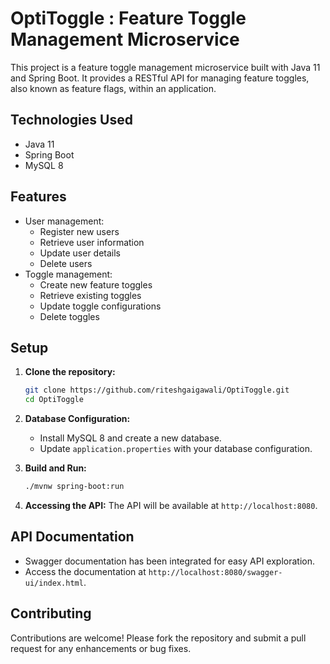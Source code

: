 # OptiToggle : Feature Toggle Management Microservice

This project is a feature toggle management microservice built with Java 11 and Spring Boot. It provides a RESTful API for managing feature toggles, also known as feature flags, within an application.

## Technologies Used

- Java 11
- Spring Boot
- MySQL 8

## Features

- User management:
  - Register new users
  - Retrieve user information
  - Update user details
  - Delete users
- Toggle management:
  - Create new feature toggles
  - Retrieve existing toggles
  - Update toggle configurations
  - Delete toggles

## Setup

1. **Clone the repository:**
   ```bash
   git clone https://github.com/riteshgaigawali/OptiToggle.git
   cd OptiToggle
   ```

2. **Database Configuration:**
   - Install MySQL 8 and create a new database.
   - Update `application.properties` with your database configuration.

3. **Build and Run:**
   ```bash
   ./mvnw spring-boot:run
   ```

4. **Accessing the API:**
   The API will be available at `http://localhost:8080`.

## API Documentation

- Swagger documentation has been integrated for easy API exploration.
- Access the documentation at `http://localhost:8080/swagger-ui/index.html`.

## Contributing

Contributions are welcome! Please fork the repository and submit a pull request for any enhancements or bug fixes.
